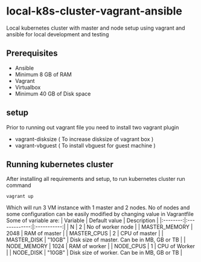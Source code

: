 # local-k8s-cluster-vagrant-ansible

Local kubernetes cluster with master and node setup using vagrant and ansible for local development and testing

## Prerequisites
- Ansible
- Minimum 8 GB of RAM
- Vagrant
- Virtualbox
- Minimum 40 GB of Disk space

## setup
Prior to running out vagrant file you need to install two vagrant plugin
- vagrant-disksize ( To increase disksize of vagrant box )
- vagrant-vbguest ( To install vbguest for guest machine )

## Running kubernetes cluster
After installing all requirements and setup, to run kubernetes cluster run command
```
vagrant up
```
Which will run 3 VM instance with 1 master and 2 nodes.
No of nodes and some configuration can be easily modified by changing value in Vagrantfile
Some of variable are:
| Variable | Default value | Description |
|:--------:|:-------------:|:-----------:|
| N        | 2             | No of worker node |
| MASTER_MEMORY | 2048     | RAM of master |
| MASTER_CPUS   | 2        | CPU of master |
| MASTER_DISK   | "10GB"   | Disk size of master. Can be in MB, GB or TB |
| NODE_MEMORY   | 1024     | RAM of worker |
| NODE_CPUS     | 1        | CPU of Worker |
| NODE_DISK     | "10GB"   | Disk size of worker. Can be in MB, GB or TB |
